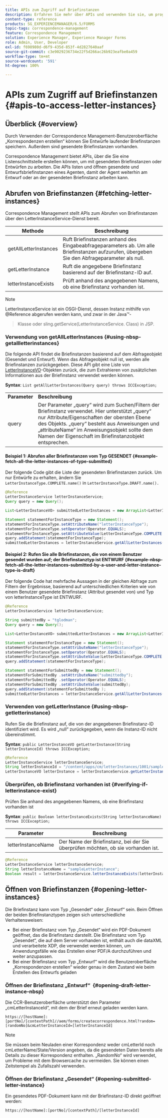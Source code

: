 ```yaml
---
title: APIs zum Zugriff auf Briefinstanzen
description: Erfahren Sie mehr über APIs und verwenden Sie sie, um programmgesteuert auf Briefinstanzen in der AEM Forms-Umgebung zuzugreifen.
content-type: reference
products: SG_EXPERIENCEMANAGER/6.5/FORMS
topic-tags: correspondence-management
feature: Correspondence Management
solution: Experience Manager, Experience Manager Forms
role: Admin, User, Developer
exl-id: f698980d-d6f9-435d-853f-4d2827640aaf
source-git-commit: c3e9029236734e22f5d266ac26b923eafbe0a459
workflow-type: tm+mt
source-wordcount: '591'
ht-degree: 100%

---
```


# APIs zum Zugriff auf Briefinstanzen {#apis-to-access-letter-instances}

## Überblick {#overview}

Durch Verwenden der Correspondence Management-Benutzeroberfläche „Korrespondenzen erstellen“ können Sie Entwürfe laufender Briefinstanzen speichern. Außerdem sind gesendete Briefinstanzen vorhanden.

Correspondence Management bietet APIs, über die Sie eine Listenschnittstelle erstellen können, um mit gesendeten Briefinstanzen oder Entwürfen zu arbeiten. Die APIs listen und öffnen gesendete und Entwurfsbriefinstanzen eines Agenten, damit der Agent weiterhin am Entwurf oder an der gesendeten Briefinstanz arbeiten kann.

## Abrufen von Briefinstanzen {#fetching-letter-instances}

Correspondence Management stellt APIs zum Abrufen von Briefinstanzen über den LetterInstanceService-Dienst bereit.

| Methode | Beschreibung |
|--- |--- |
| getAllLetterInstances | Ruft Briefinstanzen anhand des Eingabeabfrageparameters ab. Um alle Briefinstanzen aufzurufen, übergeben Sie den Abfrageparameter als null. |
| getLetterInstance | Ruft die angegebene Briefinstanz basierend auf der Briefinstanz-ID auf. |
| letterInstanceExists | Prüft anhand des angegebenen Namens, ob eine Briefinstanz vorhanden ist. |

>[!NOTE]
>
>LetterInstanceService ist ein OSGI-Dienst, dessen Instanz mithilfe von @Reference abgerufen werden kann, und zwar in der Java™-
>>Klasse oder sling.getService(LetterInstanceService. Class) in JSP.

### Verwendung von getAllLetterInstances {#using-nbsp-getallletterinstances}

Die folgende API findet die Briefinstanzen basierend auf dem Abfrageobjekt (Gesendet und Entwurf). Wenn das Abfrageobjekt null ist, werden alle Briefinstanzen zurückgegeben. Diese API gibt eine Liste von [LetterInstanceVO](https://helpx.adobe.com/de/aem-forms/6-2/javadocs/com/adobe/icc/dbforms/obj/LetterInstanceVO.html)-Objekten zurück, die zum Extrahieren von zusätzlichen Informationen aus der Briefinstanz verwendet werden können.

**Syntax**: `List getAllLetterInstances(Query query) throws ICCException;`

<table>
 <tbody>
  <tr>
   <td><strong>Parameter</strong></td>
   <td><strong>Beschreibung</strong></td>
  </tr>
  <tr>
   <td>query</td>
   <td>Der Parameter „query“ wird zum Suchen/Filtern der Briefinstanz verwendet. Hier unterstützt „query“ nur Attribute/Eigenschaften der obersten Ebene des Objekts. „query“ besteht aus Anweisungen und „attributeName“ im Anweisungsobjekt sollte dem Namen der Eigenschaft im Briefinstanzobjekt entsprechen.<br /> </td>
  </tr>
 </tbody>
</table>

#### Beispiel 1: Abrufen aller Briefinstanzen vom Typ GESENDET {#example-fetch-all-the-letter-instances-of-type-submitted}

Der folgende Code gibt die Liste der gesendeten Briefinstanzen zurück. Um nur Entwürfe zu erhalten, ändern Sie `LetterInstanceType.COMPLETE.name()` in `LetterInstanceType.DRAFT.name().`

```java
@Reference
LetterInstanceService letterInstanceService;
Query query = new Query();

List<LetterInstanceVO> submittedLetterInstances = new ArrayList<LetterInstanceVO>();

Statement statementForInstanceType = new Statement();
statementForInstanceType.setAttributeName("letterInstanceType");
statementForInstanceType.setOperator(Operator.EQUALS);
statementForInstanceType.setAttributeValue(LetterInstanceType.COMPLETE.name());
query.addStatement(statementForInstanceType);
submittedLetterInstances = letterInstanceService.getAllLetterInstances(query);
```

#### Beispiel 2: Rufen Sie alle Briefinstanzen, die von einem Benutzer gesendet wurden auf; der Briefinstanztyp ist ENTWURF {#example-nbsp-fetch-all-the-letter-instances-submitted-by-a-user-and-letter-instance-type-is-draft}

Der folgende Code hat mehrfache Aussagen in der gleichen Abfrage zum Filtern der Ergebnisse, basierend auf unterschiedlichen Kriterien wie von einem Benutzer gesendete Briefinstanz (Attribut gesendet von) und Typ von letterInstanceType ist ENTWURF.

```java
@Reference
LetterInstanceService letterInstanceService;

String submittedBy = "tglodman";
Query query = new Query();

List<LetterInstanceVO> submittedLetterInstances = new ArrayList<LetterInstanceVO>();

Statement statementForInstanceType = new Statement();
statementForInstanceType.setAttributeName("letterInstanceType");
statementForInstanceType.setOperator(Operator.EQUALS);
statementForInstanceType.setAttributeValue(LetterInstanceType.COMPLETE.name());
query.addStatement(statementForInstanceType);

Statement statementForSubmittedBy = new Statement();
statementForSubmittedBy .setAttributeName("submittedby");
statementForSubmittedBy .setOperator(Operator.EQUALS);
statementForSubmittedBy .setAttributeValue(submittedBy);
query.addStatement(statementForSubmittedBy );
submittedLetterInstances = letterInstanceService.getAllLetterInstances(query);
```

### Verwenden von getLetterInstance {#using-nbsp-getletterinstance}

Rufen Sie die Briefinstanz auf, die von der angegebenen Briefinstanz-ID identifiziert wird. Es wird „null“ zurückgegeben, wenn die Instanz-ID nicht übereinstimmt.

**Syntax**: `public LetterInstanceVO getLetterInstance(String letterInstanceId) throws ICCException;`

```java
@Reference
LetterInstanceService letterInstanceService;
String letterInstanceId = "/content/apps/cm/letterInstances/1001/sampleLetterInstance";
LetterInstanceVO letterInstance = letterInstanceService.getLetterInstance(letterInstanceId );
```

### Überprüfen, ob Briefinstanz vorhanden ist {#verifying-if-letterinstance-exist}

Prüfen Sie anhand des angegebenen Namens, ob eine Briefinstanz vorhanden ist

**Syntax**: `public Boolean letterInstanceExists(String letterInstanceName) throws ICCException;`

| **Parameter** | **Beschreibung** |
|---|---|
| letterInstanceName | Der Name der Briefinstanz, bei der Sie überprüfen möchten, ob sie vorhanden ist. |

```java
@Reference
LetterInstanceService letterInstanceService;
String letterInstanceName = "sampleLetterInstance";
Boolean result = letterInstanceService.letterInstanceExists(letterInstanceName );
```

## Öffnen von Briefinstanzen {#opening-letter-instances}

Die Briefinstanz kann vom Typ „Gesendet“ oder „Entwurf“ sein. Beim Öffnen der beiden Briefinstanztypen zeigen sich unterschiedliche Verhaltensweisen:

* Bei einer Briefinstanz vom Typ „Gesendet“ wird ein PDF-Dokument geöffnet, das die Briefinstanz darstellt. Die Briefinstanz vom Typ „Gesendet“, die auf dem Server vorhanden ist, enthält auch die dataXML und verarbeitete XDP, die verwendet werden können, um Anwendungsfälle wie das Erstellen einer PDF/A durchzuführen und weiter anzupassen.
* Bei einer Briefinstanz vom Typ „Entwurf“ wird die Benutzeroberfläche „Korrespondenzen erstellen“ wieder genau in dem Zustand wie beim Erstellen des Entwurfs geladen

### Öffnen der Briefinstanz „Entwurf“  {#opening-draft-letter-instance-nbsp}

Die CCR-Benutzeroberfläche unterstützt den Parameter „cmLetterInstanceId“, mit dem der Brief erneut geladen werden kann.

`https://[hostName]:[portNo]/[contextPath]//aem/forms/createcorrespondence.html?random=[randomNo]&cmLetterInstanceId=[letterInstanceId]`

>[!NOTE]
>
>Sie müssen beim Neuladen einer Korrespondenz weder cmLetterId noch cmLetterName/State/Version angeben, da die gesendeten Daten bereits alle Details zu dieser Korrespondenz enthalten. „RandomNo“ wird verwendet, um Probleme mit dem Browsercache zu vermeiden. Sie können einen Zeitstempel als Zufallszahl verwenden.

### Öffnen der Briefinstanz „Gesendet“ {#opening-submitted-letter-instance}

Ein gesendetes PDF-Dokument kann mit der Briefinstanz-ID direkt geöffnet werden:

`https://[hostName]:[portNo]/[contextPath]/[letterInstanceId]`
